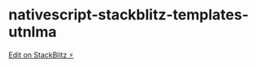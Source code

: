 # nativescript-stackblitz-templates-utnlma

[Edit on StackBlitz ⚡️](https://stackblitz.com/edit/nativescript-stackblitz-templates-utnlma)